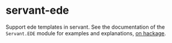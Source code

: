# servant-ede

Support ede templates in servant. See the documentation of the `Servant.EDE` module for examples and explanations, [on hackage](http://hackage.haskell.org/package/servant-ede).
